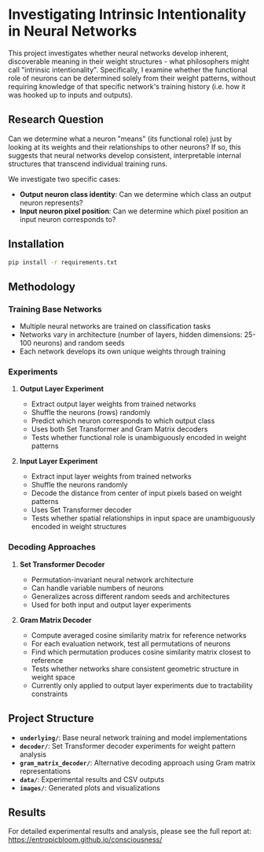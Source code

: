 # Investigating Intrinsic Intentionality in Neural Networks

This project investigates whether neural networks develop inherent, discoverable meaning in their weight structures - what philosophers might call "intrinsic intentionality". Specifically, I examine whether the functional role of neurons can be determined solely from their weight patterns, without requiring knowledge of that specific network's training history (i.e. how it was hooked up to inputs and outputs).

## Research Question

Can we determine what a neuron "means" (its functional role) just by looking at its weights and their relationships to other neurons? If so, this suggests that neural networks develop consistent, interpretable internal structures that transcend individual training runs.

We investigate two specific cases:
- **Output neuron class identity**: Can we determine which class an output neuron represents?
- **Input neuron pixel position**: Can we determine which pixel position an input neuron corresponds to?

## Installation

```bash
pip install -r requirements.txt
```

## Methodology

### Training Base Networks
- Multiple neural networks are trained on classification tasks
- Networks vary in architecture (number of layers, hidden dimensions: 25-100 neurons) and random seeds
- Each network develops its own unique weights through training

### Experiments

1. **Output Layer Experiment**
   - Extract output layer weights from trained networks
   - Shuffle the neurons (rows) randomly
   - Predict which neuron corresponds to which output class
   - Uses both Set Transformer and Gram Matrix decoders
   - Tests whether functional role is unambiguously encoded in weight patterns

2. **Input Layer Experiment**
   - Extract input layer weights from trained networks
   - Shuffle the neurons randomly
   - Decode the distance from center of input pixels based on weight patterns
   - Uses Set Transformer decoder
   - Tests whether spatial relationships in input space are unambiguously encoded in weight structures

### Decoding Approaches

1. **Set Transformer Decoder**
   - Permutation-invariant neural network architecture
   - Can handle variable numbers of neurons
   - Generalizes across different random seeds and architectures
   - Used for both input and output layer experiments

2. **Gram Matrix Decoder**
   - Compute averaged cosine similarity matrix for reference networks
   - For each evaluation network, test all permutations of neurons
   - Find which permutation produces cosine similarity matrix closest to reference
   - Tests whether networks share consistent geometric structure in weight space
   - Currently only applied to output layer experiments due to tractability constraints

## Project Structure

- **`underlying/`**: Base neural network training and model implementations
- **`decoder/`**: Set Transformer decoder experiments for weight pattern analysis
- **`gram_matrix_decoder/`**: Alternative decoding approach using Gram matrix representations
- **`data/`**: Experimental results and CSV outputs
- **`images/`**: Generated plots and visualizations

## Results

For detailed experimental results and analysis, please see the full report at: https://entropicbloom.github.io/consciousness/
